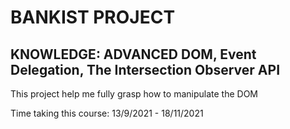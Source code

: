 # BANKIST PROJECT

## KNOWLEDGE: ADVANCED DOM, Event Delegation, The Intersection Observer API

This project help me fully grasp how to manipulate the DOM

Time taking this course: 13/9/2021 - 18/11/2021
